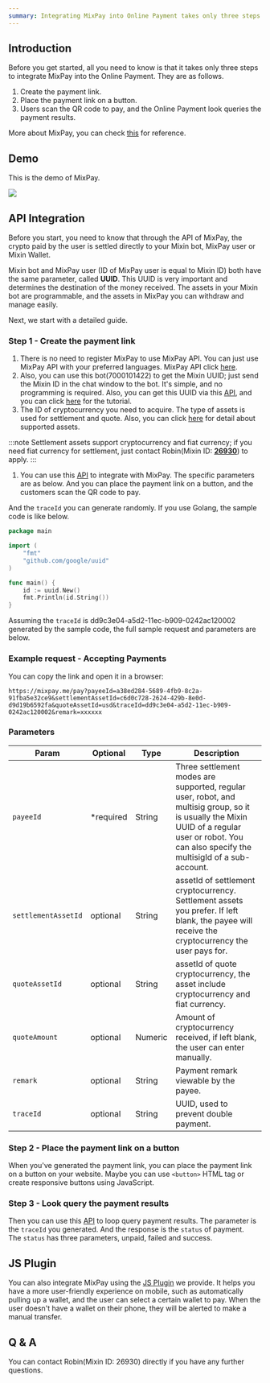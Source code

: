 ```yaml
---
summary: Integrating MixPay into Online Payment takes only three steps.
---
```


## Introduction

Before you get started, all you need to know is that it takes only three steps to integrate MixPay into the Online Payment. They are as follows.

1.  Create the payment link.
2.  Place the payment link on a button.
3.  Users scan the QR code to pay, and the Online Payment look queries the payment results.

More about MixPay, you can check [this](https://developers.mixpay.me/guides/introduction) for reference.

## Demo

This is the demo of MixPay.

![](https://developers.mixpay.me/images/pvfjlpq.gif)

## API Integration

Before you start, you need to know that through the API of MixPay, the crypto paid by the user is settled directly to your Mixin bot, MixPay user or Mixin Wallet.

Mixin bot and MixPay user (ID of MixPay user is equal to Mixin ID) both have the same parameter, called **UUID**. This UUID is very important and determines the destination of the money received. The assets in your Mixin bot are programmable, and the assets in MixPay you can withdraw and manage easily.

Next, we start with a detailed guide.

### Step 1 - Create the payment link

1.  There is no need to register MixPay to use MixPay API. You can just use MixPay API with your preferred languages. MixPay API click [here](https://developers.mixpay.me/api/overview).
2.  Also, you can use this bot(7000101422) to get the Mixin UUID; just send the Mixin ID in the chat window to the bot. It's simple, and no programming is required. Also, you can get this UUID via this [API](https://developers.mixin.one/docs/api/users/search), and you can click [here](https://developers.mixin.one/docs/dapp/getting-started/create-dapp) for the tutorial.
3.  The ID of cryptocurrency you need to acquire. The type of assets is used for settlement and quote. Also, you can click [here](https://developers.mixpay.me/guides/assets) for detail about supported assets.

:::note
Settlement assets support cryptocurrency and fiat currency; if you need fiat currency for settlement, just contact Robin(Mixin ID: **[26930](https://mixin.one/codes/89f7e832-ff53-4fff-ad47-10c68ec96ae2)**) to apply.
:::

1.  You can use this [API](https://developers.mixpay.me/api/payments/pay) to integrate with MixPay. The specific parameters are as below. And you can place the payment link on a button, and the customers scan the QR code to pay.

And the `traceId` you can generate randomly. If you use Golang, the sample code is like below.

```go
package main

import (
    "fmt"
    "github.com/google/uuid"
)

func main() {
    id := uuid.New()
    fmt.Println(id.String())
}
```

Assuming the `traceId` is dd9c3e04-a5d2-11ec-b909-0242ac120002 generated by the sample code, the full sample request and parameters are below.

### Example request - Accepting Payments

You can copy the link and open it in a browser:

```
https://mixpay.me/pay?payeeId=a38ed284-5689-4fb9-8c2a-91fba5e32ce9&settlementAssetId=c6d0c728-2624-429b-8e0d-d9d19b6592fa&quoteAssetId=usd&traceId=dd9c3e04-a5d2-11ec-b909-0242ac120002&remark=xxxxxx
```

### Parameters


|  Param | Optional | Type | Description |
| --- | --- | --- | --- |
| `payeeId` | <span class="required">*required</span> | String | Three settlement modes are supported, regular user, robot, and multisig group, so it is usually the Mixin UUID of a regular user or robot. You can also specify the multisigId of a sub-account. |
| `settlementAssetId` | optional | String | assetId of settlement cryptocurrency. Settlement assets you prefer. If left blank, the payee will receive the cryptocurrency the user pays for. |
| `quoteAssetId` | optional | String | assetId of quote cryptocurrency, the asset include cryptocurrency and fiat currency. |
| `quoteAmount` | optional | Numeric | Amount of cryptocurrency received, if left blank, the user can enter manually. |
| `remark` | optional | String | Payment remark viewable by the payee. |
| `traceId` | optional | String | UUID, used to prevent double payment. |

### Step 2 - Place the payment link on a button

When you've generated the payment link, you can place the payment link on a button on your website. Maybe you can use `<button>` HTML tag or create responsive buttons using JavaScript.

### Step 3 - Look query the payment results

Then you can use this [API](https://developers.mixpay.me/api/payments/payments-results) to loop query payment results. The parameter is the `traceId` you generated. And the response is the `status` of payment. The `status` has three parameters, unpaid, failed and success.

## JS Plugin

You can also integrate MixPay using the [JS Plugin](https://github.com/MixPayHQ/mixpayjs) we provide. It helps you have a more user-friendly experience on mobile, such as automatically pulling up a wallet, and the user can select a certain wallet to pay. When the user doesn't have a wallet on their phone, they will be alerted to make a manual transfer.

## Q & A

You can contact Robin(Mixin ID: 26930) directly if you have any further questions.
